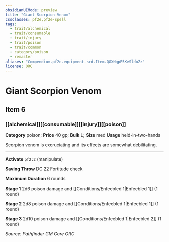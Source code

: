 ```yaml
---
obsidianUIMode: preview
title: "Giant Scorpion Venom"
cssclasses: pf2e,pf2e-spell
tags:
  - trait/alchemical
  - trait/consumable
  - trait/injury
  - trait/poison
  - trait/common
  - category/poison
  - remaster
aliases: "Compendium.pf2e.equipment-srd.Item.QGXNqpP5KvSldoZz"
license: ORC
---
```

# Giant Scorpion Venom
## Item 6
### [[alchemical]][[consumable]][[injury]][[poison]]

**Category** poison; 
**Price** 40 gp; 
**Bulk** L; **Size** med
**Usage** held-in-two-hands

Scorpion venom is excruciating and its effects are somewhat debilitating.

* * *

**Activate** `pf2:2` (manipulate)

**Saving Throw** DC 22 Fortitude check

**Maximum Duration** 6 rounds

**Stage 1** 2d6 poison damage and [[Conditions/Enfeebled 1|Enfeebled 1]] (1 round)

**Stage 2** 2d8 poison damage and [[Conditions/Enfeebled 1|Enfeebled 1]] (1 round)

**Stage 3** 2d10 poison damage and [[Conditions/Enfeebled 1|Enfeebled 2]] (1 round)

*Source: Pathfinder GM Core*
*ORC*